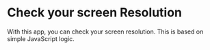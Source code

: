# Check your screen Resolution

With this app, you can check your screen resolution. This is based on simple JavaScript logic.
